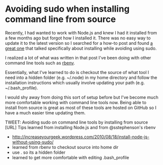 # Avoiding sudo when installing command line from source

Recently, I had wanted to work with Node.js and knew I had it installed from a few months ago but forgot how I installed it. There was no easy way to update it to the latest version so I searched for a how-to post and found [a great one](http://increaseyourgeek.wordpress.com/2010/08/18/install-node-js-without-using-sudo/) that talked specifically about installing while avoiding using sudo.

I realized a lot of what was written in that post I've been doing with other command line tools such as [rbenv](https://github.com/sstephenson/rbenv).

Essentially, what I've learned to do is checkout the source of what tool I need into a hidden folder (e.g. ~/.node) in my home directory and follow the installation instructions which usually involve updating your path (e.g. ~/.bash_profile).

I would shy away from doing this sort of setup before but I've become much more comfortable working with command line tools now. Being able to install from source is great as most of these tools are hosted on GitHub so I have a much easier time updating them.


TWEET: Avoiding sudo on command line tools by installing from source [URL] Tips learned from installing Node.js and from @sstephenson's rbenv

- http://increaseyourgeek.wordpress.com/2010/08/18/install-node-js-without-using-sudo/
- learned from rbenv to checkout source into home dir
- use . so its a hidden folder
- learned to get more comfortable with editing .bash_profile